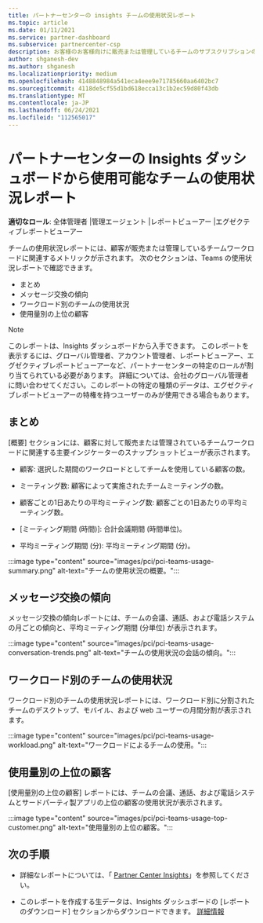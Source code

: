 ```yaml
---
title: パートナーセンターの insights チームの使用状況レポート
ms.topic: article
ms.date: 01/11/2021
ms.service: partner-dashboard
ms.subservice: partnercenter-csp
description: お客様のお客様向けに販売または管理しているチームのサブスクリプションの使用状況について、どのようなことができるかをご確認ください。
author: shganesh-dev
ms.author: shganesh
ms.localizationpriority: medium
ms.openlocfilehash: 4148848984a541eca4eee9e71785660aa6402bc7
ms.sourcegitcommit: 4118de5cf55d1bd618ecca13c1b2ec59d80f43db
ms.translationtype: MT
ms.contentlocale: ja-JP
ms.lasthandoff: 06/24/2021
ms.locfileid: "112565017"
---
```

# <a name="teams-usage-report-available-from-the-partner-center-insights-dashboard"></a>パートナーセンターの Insights ダッシュボードから使用可能なチームの使用状況レポート

**適切なロール**: 全体管理者 |管理エージェント |レポートビューアー |エグゼクティブレポートビューアー

チームの使用状況レポートには、顧客が販売または管理しているチームワークロードに関連するメトリックが示されます。 次のセクションは、Teams の使用状況レポートで確認できます。

- まとめ
- メッセージ交換の傾向
- ワークロード別のチームの使用状況
- 使用量別の上位の顧客

 > [!NOTE]
 > このレポートは、Insights ダッシュボードから入手できます。 このレポートを表示するには、グローバル管理者、アカウント管理者、レポートビューアー、エグゼクティブレポートビューアーなど、パートナーセンターの特定のロールが割り当てられている必要があります。 詳細については、会社のグローバル管理者に問い合わせてください。このレポートの特定の種類のデータは、エグゼクティブレポートビューアーの特権を持つユーザーのみが使用できる場合もあります。

## <a name="summary"></a>まとめ

[概要] セクションには、顧客に対して販売または管理されているチームワークロードに関連する主要インジケーターのスナップショットビューが表示されます。  

- 顧客: 選択した期間のワークロードとしてチームを使用している顧客の数。

- ミーティング数: 顧客によって実施されたチームミーティングの数。

- 顧客ごとの1日あたりの平均ミーティング数: 顧客ごとの1日あたりの平均ミーティング数。 

- [ミーティング期間 (時間)]: 合計会議期間 (時間単位)。 

- 平均ミーティング期間 (分): 平均ミーティング期間 (分)。 

:::image type="content" source="images/pci/pci-teams-usage-summary.png" alt-text="チームの使用状況の概要。":::

## <a name="conversations-trend"></a>メッセージ交換の傾向

メッセージ交換の傾向レポートには、チームの会議、通話、および電話システムの月ごとの傾向と、平均ミーティング期間 (分単位) が表示されます。

:::image type="content" source="images/pci/pci-teams-usage-conversation-trends.png" alt-text="チームの使用状況の会話の傾向。":::

## <a name="teams-usage-by-workloads"></a>ワークロード別のチームの使用状況

ワークロード別のチームの使用状況レポートには、ワークロード別に分割されたチームのデスクトップ、モバイル、および web ユーザーの月間分割が表示されます。

:::image type="content" source="images/pci/pci-teams-usage-workload.png" alt-text="ワークロードによるチームの使用。":::

## <a name="top-customers-by-usage"></a>使用量別の上位の顧客

[使用量別の上位の顧客] レポートには、チームの会議、通話、および電話システムとサードパーティ製アプリの上位の顧客の使用状況が表示されます。

:::image type="content" source="images/pci/pci-teams-usage-top-customer.png" alt-text="使用量別の上位の顧客。":::

## <a name="next-steps"></a>次の手順

- 詳細なレポートについては、「 [Partner Center Insights](partner-center-insights.md)」を参照してください。

- このレポートを作成する生データは、Insights ダッシュボードの [レポートのダウンロード] セクションからダウンロードできます。 [詳細情報](pci-download-reports.md) 
